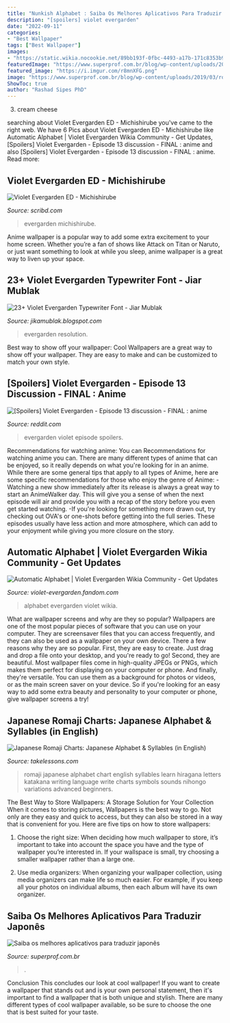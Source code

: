 ```yaml
---
title: "Nunkish Alphabet : Saiba Os Melhores Aplicativos Para Traduzir Japonês"
description: "[spoilers] violet evergarden"
date: "2022-09-11"
categories:
- "Best Wallpaper"
tags: ["Best Wallpaper"]
images:
- "https://static.wikia.nocookie.net/89bb193f-0fbc-4493-a17b-171c8353b983"
featuredImage: "https://www.superprof.com.br/blog/wp-content/uploads/2019/03/romaji-chart.jpg"
featured_image: "https://i.imgur.com/r8mnXFG.png"
image: "https://www.superprof.com.br/blog/wp-content/uploads/2019/03/romaji-chart.jpg"
ShowToc: true
author: "Rashad Sipes PhD"
---
```



3. cream cheese 

	

		
searching about Violet Evergarden ED - Michishirube you've came to the right web. We have 6 Pics about Violet Evergarden ED - Michishirube like Automatic Alphabet | Violet Evergarden Wikia Community - Get Updates, [Spoilers] Violet Evergarden - Episode 13 discussion - FINAL : anime and also [Spoilers] Violet Evergarden - Episode 13 discussion - FINAL : anime. Read more:
		
    
## Violet Evergarden ED - Michishirube

<img loading=lazy src="https://imgv2-2-f.scribdassets.com/img/document/385097304/original/a3cadfa402/1596225176?v=1" onerror="this.onerror=null;this.src='https://tse2.mm.bing.net/th?id=OIP.FCIs1XFsEOL_uzxoggJ5BgHaJ4&amp;pid=15.1';" alt="Violet Evergarden ED - Michishirube">

_Source: scribd.com_

>evergarden michishirube. 

	

Anime wallpaper is a popular way to add some extra excitement to your home screen. Whether you’re a fan of shows like Attack on Titan or Naruto, or just want something to look at while you sleep, anime wallpaper is a great way to liven up your space.

    
## 23+ Violet Evergarden Typewriter Font - Jiar Mublak

<img loading=lazy src="https://i.ytimg.com/vi/bK8_axGRe_o/sddefault.jpg" onerror="this.onerror=null;this.src='https://tse3.mm.bing.net/th?id=OIP.rn6JHftDv-tmQ9cEJc-6AwHaFj&amp;pid=15.1';" alt="23+ Violet Evergarden Typewriter Font - Jiar Mublak">

_Source: jikamublak.blogspot.com_

>evergarden resolution. 

	

Best way to show off your wallpaper:
Cool Wallpapers are a great way to show off your wallpaper. They are easy to make and can be customized to match your own style.

    
## [Spoilers] Violet Evergarden - Episode 13 Discussion - FINAL : Anime

<img loading=lazy src="https://i.imgur.com/r8mnXFG.png" onerror="this.onerror=null;this.src='https://tse2.mm.bing.net/th?id=OIP.vvW8PDgvJkxN5O_bIxpv6QHaCo&amp;pid=15.1';" alt="[Spoilers] Violet Evergarden - Episode 13 discussion - FINAL : anime">

_Source: reddit.com_

>evergarden violet episode spoilers. 

	

Recommendations for watching anime: You can
Recommendations for watching anime you can. There are many different types of anime that can be enjoyed, so it really depends on what you're looking for in an anime. While there are some general tips that apply to all types of Anime, here are some specific recommendations for those who enjoy the genre of Anime: 
-Watching a new show immediately after its release is always a great way to start an AnimeWalker day. This will give you a sense of when the next episode will air and provide you with a recap of the story before you even get started watching. 
-If you're looking for something more drawn out, try checking out OVA's or one-shots before getting into the full series. These episodes usually have less action and more atmosphere, which can add to your enjoyment while giving you more closure on the story.

    
## Automatic Alphabet | Violet Evergarden Wikia Community - Get Updates

<img loading=lazy src="https://static.wikia.nocookie.net/89bb193f-0fbc-4493-a17b-171c8353b983" onerror="this.onerror=null;this.src='https://tse2.mm.bing.net/th?id=OIP.MDfWQcL5bB_dtE8dPIR6tgHaJ4&amp;pid=15.1';" alt="Automatic Alphabet | Violet Evergarden Wikia Community - Get Updates">

_Source: violet-evergarden.fandom.com_

>alphabet evergarden violet wikia. 

	

What are wallpaper screens and why are they so popular?
Wallpapers are one of the most popular pieces of software that you can use on your computer. They are screensaver files that you can access frequently, and they can also be used as a wallpaper on your own device. There a few reasons why they are so popular. First, they are easy to create. Just drag and drop a file onto your desktop, and you're ready to go! Second, they are beautiful. Most wallpaper files come in high-quality JPEGs or PNGs, which makes them perfect for displaying on your computer or phone. And finally, they're versatile. You can use them as a background for photos or videos, or as the main screen saver on your device. So if you're looking for an easy way to add some extra beauty and personality to your computer or phone, give wallpaper screens a try!

    
## Japanese Romaji Charts: Japanese Alphabet &amp; Syllables (in English)

<img loading=lazy src="http://takelessons.com/blog/wp-content/uploads/2015/06/romaji-chart-1.jpg" onerror="this.onerror=null;this.src='https://tse3.mm.bing.net/th?id=OIP.pHQDBT194CXCuTcGi4OnUQHaEC&amp;pid=15.1';" alt="Japanese Romaji Charts: Japanese Alphabet &amp; Syllables (in English)">

_Source: takelessons.com_

>romaji japanese alphabet chart english syllables learn hiragana letters katakana writing language write charts symbols sounds nihongo variations advanced beginners. 

	

The Best Way to Store Wallpapers: A Storage Solution for Your Collection
When it comes to storing pictures, Wallpapers is the best way to go. Not only are they easy and quick to access, but they can also be stored in a way that is convenient for you. Here are five tips on how to store wallpapers:
1) Choose the right size: When deciding how much wallpaper to store, it’s important to take into account the space you have and the type of wallpaper you’re interested in. If your wallspace is small, try choosing a smaller wallpaper rather than a large one.

2) Use media organizers: When organizing your wallpaper collection, using media organizers can make life so much easier. For example, if you keep all your photos on individual albums, then each album will have its own organizer.

    
## Saiba Os Melhores Aplicativos Para Traduzir Japonês

<img loading=lazy src="https://www.superprof.com.br/blog/wp-content/uploads/2019/03/romaji-chart.jpg" onerror="this.onerror=null;this.src='https://tse2.mm.bing.net/th?id=OIP.Himkl4ua4UP3xVGh0kwLrgHaEC&amp;pid=15.1';" alt="Saiba os melhores aplicativos para traduzir japonês">

_Source: superprof.com.br_

>. 

	

Conclusion
This concludes our look at cool wallpaper! If you want to create a wallpaper that stands out and is your own personal statement, then it's important to find a wallpaper that is both unique and stylish. There are many different types of cool wallpaper available, so be sure to choose the one that is best suited for your taste.

